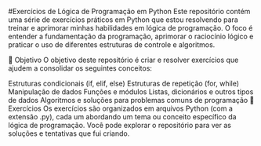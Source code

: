 #Exercícios de Lógica de Programação em Python
Este repositório contém uma série de exercícios práticos em Python que estou resolvendo para treinar e aprimorar minhas habilidades em lógica de programação. O foco é entender a fundamentação da programação, aprimorar o raciocínio lógico e praticar o uso de diferentes estruturas de controle e algoritmos.

🚀 Objetivo
O objetivo deste repositório é criar e resolver exercícios que ajudem a consolidar os seguintes conceitos:

Estruturas condicionais (if, elif, else)
Estruturas de repetição (for, while)
Manipulação de dados
Funções e módulos
Listas, dicionários e outros tipos de dados
Algoritmos e soluções para problemas comuns de programação
📝 Exercícios
Os exercícios são organizados em arquivos Python (com a extensão .py), cada um abordando um tema ou conceito específico da lógica de programação. Você pode explorar o repositório para ver as soluções e tentativas que fui criando.

